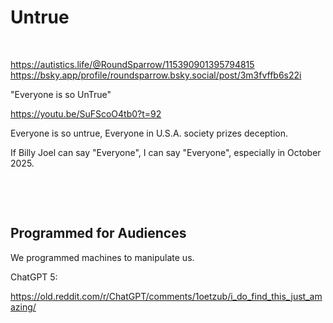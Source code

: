 # Untrue

&nbsp;

https://autistics.life/@RoundSparrow/115390901395794815       
https://bsky.app/profile/roundsparrow.bsky.social/post/3m3fvffb6s22i

"Everyone is so UnTrue"

https://youtu.be/SuFScoO4tb0?t=92

Everyone is so untrue, Everyone in U.S.A. society prizes deception. 

If Billy Joel can say "Everyone", I can say "Everyone", especially in October 2025.

&nbsp;

&nbsp;

## Programmed for Audiences

We programmed machines to manipulate us.

ChatGPT 5:

https://old.reddit.com/r/ChatGPT/comments/1oetzub/i_do_find_this_just_amazing/

